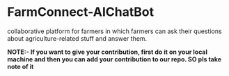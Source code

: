 # FarmConnect-AIChatBot

collaborative platform for farmers in which farmers can ask their questions about agriculture-related stuff and answer them.





**NOTE:- If you want to give your contribution, first do it on your local machine and then you can add your contribution to our repo. SO pls take note of it**
